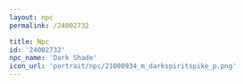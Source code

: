```yaml
---
layout: npc
permalink: /24002732

title: Npc
id: '24002732'
npc_name: 'Dark Shade'
icon_url: 'portrait/npc/21000934_m_darkspiritspike_p.png'
---
```

